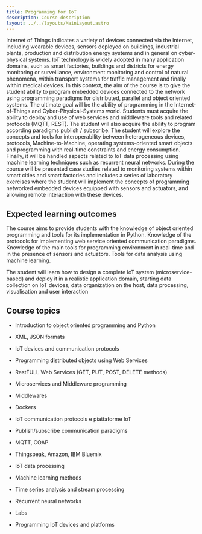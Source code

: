 ```yaml
---
title: Programming for IoT
description: Course description
layout: ../../layouts/MainLayout.astro
---
```



Internet of Things indicates a variety of devices connected via the Internet, including wearable devices, sensors deployed on buildings, industrial plants, production and distribution energy systems and in general on cyber-physical systems. IoT technology is widely adopted in many application domains, such as smart factories, buildings and districts for energy monitoring or surveillance, environment monitoring and control of natural phenomena, within transport systems for traffic management and finally within medical devices.
In this context, the aim of the course is to give the student ability to program embedded devices connected to the network using programming paradigms for distributed, parallel and object oriented systems. The ultimate goal will be the ability of programming in the Internet-of-Things and Cyber-Physical-Systems world. Students must acquire the ability to deploy and use of web services and middleware tools and related protocols (MQTT, REST).
The student will also acquire the ability to program according paradigms publish / subscribe. The student will explore the concepts and tools for interoperability between heterogeneous devices, protocols, Machine-to-Machine, operating systems-oriented smart objects and programming with real-time constraints and energy consumption. Finally, it will be handled aspects related to IoT data processing using machine learning techniques such as recurrent neural networks.
During the course will be presented case studies related to monitoring systems within smart cities and smart factories and includes a series of laboratory exercises where the student will implement the concepts of programming networked embedded devices equipped with sensors and actuators, and allowing remote interaction with these devices.

## Expected learning outcomes

The course aims to provide students with the knowledge of object oriented programming and tools for its implementation in Python. Knowledge of the protocols for implementing web service oriented communication paradigms. Knowledge of the main tools for programming environment in real-time and in the presence of sensors and actuators. Tools for data analysis using machine learning.

The student will learn how to design a complete IoT system (microservice-based) and deploy it in a realistic application domain, starting data collection on IoT devices, data organization on the host, data processing, visualisation and user interaction

## Course topics

* Introduction to object oriented programming and Python
* XML, JSON formats

* IoT devices and communication protocols 
* Programming distributed objects using Web Services
* RestFULL Web Services (GET, PUT, POST, DELETE methods)
  
* Microservices and Middleware programming 
* Middlewares
* Dockers
  
* IoT communication protocols e piattaforme IoT 
* Publish/subscribe communication paradigms
* MQTT, COAP
* Thingspeak, Amazon, IBM Bluemix
  
* IoT data processing 
* Machine learning methods
* Time series analysis and stream processing
* Recurrent neural networks
  
* Labs 
* Programming IoT devices and platforms 
